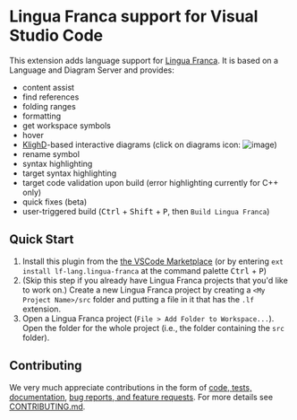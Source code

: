 # Lingua Franca support for Visual Studio Code

This extension adds language support for [Lingua Franca](https://www.lf-lang.org/). It is based on a Language and Diagram Server and provides:
* content assist
* find references
* folding ranges
* formatting
* get workspace symbols
* hover
* [KlighD](https://github.com/kieler/KLighD)-based interactive diagrams (click on diagrams icon: ![image](https://user-images.githubusercontent.com/33707478/130875545-ad78a9b7-a07b-4eb9-be59-f6c758cc816b.png))
* rename symbol
* syntax highlighting
* target syntax highlighting 
* target code validation upon build (error highlighting currently for C++ only)
* quick fixes (beta)
* user-triggered build (<kbd>Ctrl</kbd> + <kbd>Shift</kbd> + <kbd>P</kbd>, then `Build Lingua Franca`) 

## Quick Start
 1. Install this plugin from the [the VSCode Marketplace](https://marketplace.visualstudio.com/items?itemName=rust-lang.rust) (or by entering `ext install lf-lang.lingua-franca` at the command palette <kbd>Ctrl</kbd> + <kbd>P</kbd>)
 2. (Skip this step if you already have Lingua Franca projects that you'd like to work on.) Create a new Lingua Franca project by creating a `<My Project Name>/src` folder and putting a file in it that has the `.lf` extension.
 3. Open a Lingua Franca project (`File > Add Folder to Workspace...`). Open the folder for the whole project (i.e., the folder containing the `src` folder).

## Contributing
We very much appreciate contributions in the form of [code, tests, documentation](https://github.com/lf-lang/vscode-lingua-franca/issues), [bug reports, and feature requests](https://github.com/lf-lang/vscode-lingua-franca/issues). For more details see [CONTRIBUTING.md](https://github.com/lf-lang/vscode-lingua-franca/blob/main/CONTRIBUTING.md).

